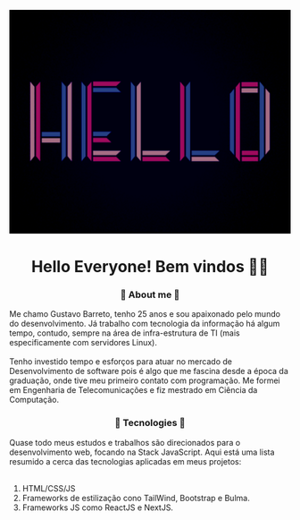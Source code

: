 <p align='center'>
  <img height='400px' width='600px' src='hello.gif' />
</p>

<h1 align='center'>Hello Everyone! Bem vindos 👋👋</h1>

<h3 align='center'>🔭 About me 🔭</h3>
<p>Me chamo Gustavo Barreto, tenho 25 anos e sou apaixonado pelo mundo do desenvolvimento. Já trabalho com tecnologia da informação há algum tempo, contudo, sempre na área de infra-estrutura de TI (mais especificamente com servidores Linux). <br/><br/> Tenho investido tempo e esforços para atuar no mercado de Desenvolvimento de software pois é algo que me fascina desde a época da graduação, onde tive meu primeiro contato com programação. Me formei em Engenharia de Telecomunicações e fiz mestrado em Ciência da Computação.</p>

<h3 align='center'>🌱 Tecnologies 🌱</h3>
<p>Quase todo meus estudos e trabalhos são direcionados para o desenvolvimento web, focando na Stack JavaScript. Aqui está uma lista resumido a cerca das tecnologias aplicadas em meus projetos: <br/><br/></p>
<ol>
  <li>HTML/CSS/JS</li>
  <li>Frameworks de estilização cono TailWind, Bootstrap e Bulma.</li>
  <li>Frameworks JS como ReactJS e NextJS.</li>
</ol> 
<!--
**barretou/barretou** is a ✨ _special_ ✨ repository because its `README.md` (this file) appears on your GitHub profile.

Here are some ideas to get you started:

-  🤔I’m currently working on ...
-  I’m currently learning ...
- 👯 I’m looking to collaborate on ...
-  I’m looking for help with ...
- 💬 Ask me about ...
- 📫 How to reach me: ...
-  Pronouns: ...
- ⚡ Fun fact: ...
-->
